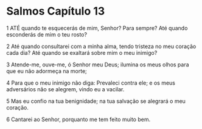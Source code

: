 # Salmos Capítulo 13

1	ATÉ quando te esquecerás de mim, Senhor? Para sempre? Até quando esconderás de mim o teu rosto?

2	Até quando consultarei com a minha alma, tendo tristeza no meu coração cada dia? Até quando se exaltará sobre mim o meu inimigo?

3	Atende-me, ouve-me, ó Senhor meu Deus; ilumina os meus olhos para que eu não adormeça na morte;

4	Para que o meu inimigo não diga: Prevaleci contra ele; e os meus adversários não se alegrem, vindo eu a vacilar.

5	Mas eu confio na tua benignidade; na tua salvação se alegrará o meu coração.

6	Cantarei ao Senhor, porquanto me tem feito muito bem.

